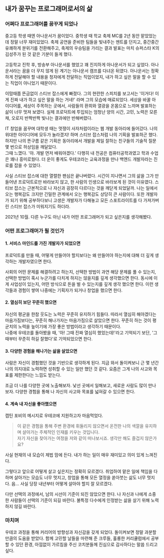 ## 내가 꿈꾸는 프로그래머로서의 삶

### 어쩌다 프로그래머를 꿈꾸게 되었나
중고등 학생 때엔 아나운서가 꿈이었다.
중학생 때 학교 축제 MC를 2년 동안 맡았었는데 정말 너무 재미있었다.
축제 공연을 준비한 팀들을 빛내주는 멘트를 던지고, 중간중간 유쾌하게 분위기를 전환해주고, 
축제의 우승팀을 가리는 결과 발표는 마치 슈퍼스타 K의 김성주가 된 것 같은 기분이 들게 했다.  

고등학교 진학 후, 방송부 아나운서를 했었고 꽤 진지하게 아나운서가 되고 싶었다. 
아나운서라는 꿈을 더 꾸지 않게 된 계기는 아나운서 캠프를 다녀온 뒤였다. 
아나운서는 정확하게 전달해야 할 내용을 청자에게 전달하는 직업이었지, 내가 하고 싶은 말을 할 수 있는 직업이 아니었기 때문이다. 

이맘때쯤 뜬금없이 스티브 잡스에게 빠졌다. 
그의 현란한 스피치를 보고서는 '이거다! 이게 진짜 내가 하고 싶은 말을 하는 거네!' 라며 그의 모습에 매료되었다.
세상을 바꿀 아이디어를, 세상이 주목하는 곳에서, 사람들의 환희와 열광을 온몸으로 느끼며 발표하는 삶이 너무 멋져 보였다.
실제 프로덕트에 투입되는 엄청난 양의 시간, 고민, 노력은 모른 채, 오로지 반짝반짝 빛나는 결과에만 반해버렸다. 

IT 창업을 꿈꾸며 대학생 때는 멋쟁이 사자처럼이라는 웹 개발 동아리에 들어갔다. 
나의 위대한 아이디어에 모두가 놀라겠지! 하며 스티브 잡스처럼 나의 기획을 발표하곤 했다. 
하지만 나의 뜬구름 같은 기획은 동아리에서 개발을 제일 잘하는 친구들의 기술적 질문 몇 번으로 허상임을 깨달았다.  
그때 느꼈다. '아. 개발 먼저 배워야겠다.' 
다행히 내 전공은 컴퓨터공학과였고 학과 수업은 꽤나 흥미로웠다. 
더 운이 좋게도 우테코라는 교육과정을 만나 백엔드 개발자라는 진로를 잡을 수 있었다. 

사실 스티브 잡스에 대한 열렬한 팬심은 끝나버렸다. 
시간이 지나면서 그의 삶을 그가 만들어낸 프로덕트로만 바라보지 않고, 한 사람의 인생으로 바라보게 된 것이 이유였다. 
스티브 잡스는 근본적으로 나 자신과 굉장히 다르다는 것을 깨닫게 되었달까. 
나는 일에서 오는 행복감도 크지만 긴밀한 관계에서 오는 행복감도 상당히 큰 사람이다. 
또한 개발자가 되기 위해 공부하다보니 고생은 개발자가 다해놓고 모든 스포트라이트를 다 가져가버린 스티브 잡스가 미워지기도 하더라.

2021년 10월. 다른 누구도 아닌 내가 어떤 프로그래머가 되고 싶은지를 생각해봤다. 

### 어떤 프로그래머가 될 것인가
#### 1. 서비스 마인드를 가진 개발자가 되었으면
프로덕트를 만들 때, 어떻게 만들어야 할지보다는 왜 만들어야 하는지에 대해 더 깊게 생각하는 개발자였으면 한다. 

사회의 어떤 문제를 해결하려고 하는지, 선택한 방법이 과연 해당 문제를 풀 수 있는지, 선택한 방법이 혹시 누군가를 다치게 하지는 않을지를 깊게 생각했으면 한다. 
동시에 이게 사업성이 있는지, 어떤 방식으로 돈을 벌 수 있는지를 깊게 생각 했으면 한다. 
이런 생각들과 경험이 쌓여 나중에는 기획자가 되거나 창업을 했으면 한다. 

#### 2. 열심히 보단 꾸준히 했으면
자신의 평균을 한참 웃도는 노력은 꾸준히 유지하기 힘들다. 
따라서 열심히 해야겠다는 마음가짐보다는, 꾸준히 해나가자는 마음가짐으로 살았으면 한다. 
꾸준히 하는 것이 평균치의 노력을 높이기에 가장 좋은 방법이라고 생각하기 때문이다.  
나중에 우테코를 돌아봤을 때, '아! 그때 진짜 열심히 했었는데!'라고 기억되기 보단, '그때부터 꾸준히 하길 잘했다'로 기억되었으면 한다. 

#### 3. 다양한 경험을 해나가는 삶을 살았으면
사람은 자신이 경험했던 것을 기반으로 생각하게 된다.
지금 와서 돌이켜보니 근 몇 년간 나의 의지대로 노력하면 성취할 수 있는 일만 했던 것 같다. 
요즘은 그게 나의 사고와 목표를 제한한다는 느낌도 받는다.

조금 더 나를 다양한 곳에 노출해보자. 
낯선 곳에서 일해보고, 새로운 사람도 많이 만나보자. 
다양한 경험을 통해 나 자신의 사고와 목표를 넓혀갈 수 있으면 한다. 

#### 4. 계속 내 자신을 좋아했으면
캡틴 포비의 메시지로 우테코에 지원하고자 마음먹었다. 
> 이 같은 경험을 통해 주변 환경에 휘둘리지 않으면서 온전한 나의 색깔을 유지하며 살아가는 주체적인 인재를 키우는 것입니다.     
자기 자신을 찾아가는 여정을 저와 같이 떠나보시죠. 생각만 해도 즐겁지 않은가요?

사실 현재의 내 모습이 제법 맘에 든다. 
내가 하는 일이 매우 재미있고 의미 있게 느껴진다.

그렇다고 앞으로 어떻게 살고 싶은지는 정확히 모르겠다.
취업하여 맡은 일에 책임을 다하며 살아가는 모습도 너무 멋지고, 창업을 통해 모든 열정을 쏟아붓는 삶도 너무 멋지다. 
음... 사실 당장 내년부터 어떻게 살아야 할지 잘 모르겠다.  

다만 선택의 과정에서, 남의 시선이 기준이 되진 않았으면 한다. 
나 자신과 나에게 소중한 사람들이 선택의 기준이 되길 바란다. 
불특정 다수에게 인정받는 삶을 살기 위해 노력하지 않길 바란다. 

### 마치며
우테코 과정을 통해 커리어의 방향성과 자신감을 갖게 되었다. 
돌이켜보면 정말 과분할 만큼의 도움을 받았다. 
함께 고민할 날들을 마련해 준 크루들, 훌륭한 커리큘럼에서 공부할 수 있던 환경, 아낌없이 가르침을 주신 코치분들께 진심으로 감사하다는 말씀 드리고 싶다. 
